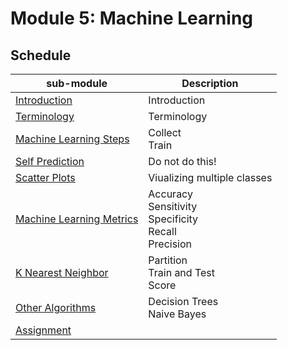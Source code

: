# Module 5: Machine Learning  

## Schedule  

| sub-module|Description|
|---|---|
|[Introduction](https://bnorthan.github.io/inf-428-data-analytics-online/Module5/Introduction) |  Introduction |
|[Terminology](https://bnorthan.github.io/inf-428-data-analytics-online/Module5/Terminology) | Terminology |
|[Machine Learning Steps](https://bnorthan.github.io/inf-428-data-analytics-online/Module5/MachineLearningSteps) | Collect <br> Train <br> |
|[Self Prediction](https://bnorthan.github.io/inf-428-data-analytics-online/Module5/SelfPrediction) | Do not do this! |
|[Scatter Plots](https://bnorthan.github.io/inf-428-data-analytics-online/Module5/Scatterplots) | Viualizing multiple classes |
|[Machine Learning Metrics](https://bnorthan.github.io/inf-428-data-analytics-online/Module5/Metrics) | Accuracy <br> Sensitivity <br> Specificity <br> Recall <br> Precision  |
|[K Nearest Neighbor](https://bnorthan.github.io/inf-428-data-analytics-online/Module5/KNearest) | Partition <br> Train and Test <br> Score |
|[Other Algorithms](https://bnorthan.github.io/inf-428-data-analytics-online/Module5/OtherAlgorithms) | Decision Trees <br> Naive Bayes  |
|[Assignment](https://bnorthan.github.io/inf-428-data-analytics-online/Module5/Assignment) |   |